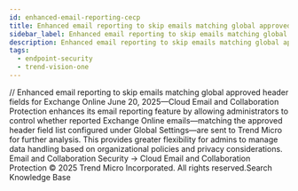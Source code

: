 ```yaml
---
id: enhanced-email-reporting-cecp
title: Enhanced email reporting to skip emails matching global approved header fields for Exchange Online
sidebar_label: Enhanced email reporting to skip emails matching global approved header fields for Exchange Online
description: Enhanced email reporting to skip emails matching global approved header fields for Exchange Online
tags:
  - endpoint-security
  - trend-vision-one
---
```


/*<![CDATA[*/ $('#title').html($('meta[name=map-description]').attr('content')); /*]]>*/ Enhanced email reporting to skip emails matching global approved header fields for Exchange Online June 20, 2025—Cloud Email and Collaboration Protection enhances its email reporting feature by allowing administrators to control whether reported Exchange Online emails—matching the approved header field list configured under Global Settings—are sent to Trend Micro for further analysis. This provides greater flexibility for admins to manage data handling based on organizational policies and privacy considerations. Email and Collaboration Security → Cloud Email and Collaboration Protection © 2025 Trend Micro Incorporated. All rights reserved.Search Knowledge Base